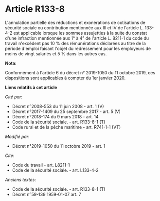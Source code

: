 # Article R133-8

L'annulation partielle des réductions et exonérations de cotisations de sécurité sociale ou contribution mentionnée aux III
et IV de l'article L. 133-4-2 est applicable lorsque les sommes assujetties à la suite du constat d'une infraction mentionnée
aux  1° à 4° de l'article L. 8211-1 du code du travail  n'excèdent pas 10 % des rémunérations déclarées au titre de la
période d'emploi faisant l'objet du redressement pour les employeurs de moins de vingt salariés et 5 % dans les autres cas.

**Nota:**

Conformément à l'article 6 du décret n° 2019-1050 du 11 octobre 2019, ces dispositions sont applicables à compter du 1er
janvier 2020.

**Liens relatifs à cet article**

_Cité par_:

  - Décret n°2008-553 du 11 juin 2008 - art. 1 (V)
  - Décret n°2017-1409 du 25 septembre 2017 - art. 5 (V)
  - Décret n°2018-174 du 9 mars 2018 - art. 14
  - Code de la sécurité sociale. - art. R133-8-1 (T)
  - Code rural et de la pêche maritime - art. R741-1-1 (VT)

_Modifié par_:

  - Décret n°2019-1050 du 11 octobre 2019 - art. 1

_Cite_:

  - Code du travail - art. L8211-1
  - Code de la sécurité sociale. - art. L133-4-2

_Anciens textes_:

  - Code de la sécurité sociale. - art. R133-8-1 (T)
  - Décret n°59-139 1959-01-07 art. 7
